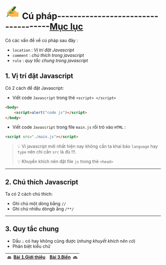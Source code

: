 # ![icons8-hand_with_pen.png](https://raw.githubusercontent.com/Zenfection/Image/master/2021/04/19-18-23-47-icons8-hand_with_pen.png) Cú pháp------------------------------------[Mục lục](https://github.com/Zenfection/Javascript)

Có các vấn đề về cú pháp sau đây : 

- `location` : *Vị trí đặt Javascript*
- `comment` : *chú thích trong javascript*
- `rule` : *quy tắc chung trong javascript*

## 1. Vị trí đặt Javascript

Có 2 cách để đặt Javascript:

- Viết code `Javascript` trong thẻ `<script> </script>`

```html
<body>
    <script>alert("code js")</script>
</body>
```

- Viết code `Javascript` trong file `main.js` rồi trỏ vào `HTML` :

```html
<script src="./main.js"></script>
```

> 💡 Vì javascript mới nhất hiện nay không cần ta khai báo `language` hay `type` nên chỉ cần `src` là đủ !!!.
> 
> 💡 Khuyến khích nên đặt file `js` trong thẻ `<head>`

---

## 2. Chú thích Javascript

Ta có 2 cách chú thích:

- Ghi chú một dòng bằng `//`
- Ghi chú nhiều dòngb ằng `/**/`

---

## 3. Quy tắc chung

- Dấu `;` có hay không cũng được (*nhưng khuyết khích nên có*)
- Phân biệt kiểu chữ 

| 🔙  [Bài 1.Giới thiệu](https://github.com/Zenfection/Javascript/blob/master/Javascript%20Basic/1.Gioithieu.md) | [Bài 3.Biến](https://github.com/Zenfection/Javascript/blob/master/Javascript%20Basic/3.Bien.md)  🔜 |
| -------------------------------------------------------------------------------------------------------------- | --------------------------------------------------------------------------------------------------- |